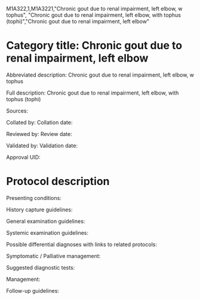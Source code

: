 M1A322,1,M1A3221,"Chronic gout due to renal impairment, left elbow, w tophus", "Chronic gout due to renal impairment, left elbow, with tophus (tophi)","Chronic gout due to renal impairment, left elbow"
# Category title: Chronic gout due to renal impairment, left elbow

Abbreviated description: Chronic gout due to renal impairment, left elbow, w tophus

Full description: Chronic gout due to renal impairment, left elbow, with tophus (tophi)

Sources:

Collated by:
Collation date:

Reviewed by:
Review date:

Validated by:
Validation date:

Approval UID:

# Protocol description

Presenting conditions:

History capture guidelines:

General examination guidelines:

Systemic examination guidelines:

Possible differential diagnoses with links to related protocols:

Symptomatic / Palliative management:

Suggested diagnostic tests:

Management:

Follow-up guidelines:

